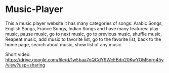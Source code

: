 # Music-Player
This a music player website it has many categories of songs:
Arabic Songs, English Songs, France Songs, Indian Songs and have many features:
play music, pause music, go to next music, go to previous music, shuffle music, Reapeat music, add music to favorite list, go to the favorite list, back to the home page, search about music, show list of any music.

Short video: https://drive.google.com/file/d/1w5baa7oQCdY9WcEBdn20KwYOM5nrg45y/view?usp=sharing

